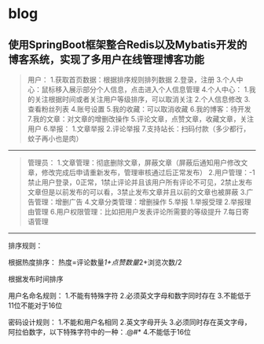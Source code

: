 # blog
使用SpringBoot框架整合Redis以及Mybatis开发的博客系统，实现了多用户在线管理博客功能
---
>用户：
1.获取首页数据：根据排序规则排列数据
2.登录，注册
3.个人中心：鼠标移入展示部分个人信息，点击进入个人信息管理
4.个人中心：
           1.我的关注根据时间或者关注用户等级排序，可以取消关注
		   2.个人信息修改
		   3.查看粉丝列表
		   4.账号设置
		   5.我的收藏：可以取消收藏
		   6.我的博客：待开发
		   7.我的文章：对文章的增删改操作
5.评论文章，点赞文章，收藏文章，关注用户
6.举报：
       1.文章举报
	   2.评论举报
7.支持站长：扫码付款（多少都行，蚊子再小也是肉）

	   
---
>管理员：
1.文章管理：彻底删除文章，屏蔽文章（屏蔽后通知用户修改文章，修改完成后申请重新发布，管理审核通过后正常发布）
2.用户管理：-1禁止用户登录，0正常，1禁止评论并且该用户所有评论不可见，2禁止发布文章但是以前发布的可以看，3禁止发布文章并且以前的文章也被屏蔽
3.广告管理：增删广告
4.文章分类管理：增删操作
5.举报
      1.举报受理
	  2.举报理由管理
6.用户权限管理：比如把用户发表评论所需要的等级提升
7.每日寄语管理

---
排序规则：

根据热度排序：
热度=评论数量*1+点赞数量*2+浏览次数/2

根据发布时间排序

用户名命名规则：
1.不能有特殊字符
2.必须英文字母和数字同时存在
3.不能低于11位不能对于16位


密码设计规则：
1.不能和用户名相同
2.英文字母开头
3.必须同时存在英文字母，阿拉伯数字，以下特殊字符中的一种：.@#*
4.不能低于16位
